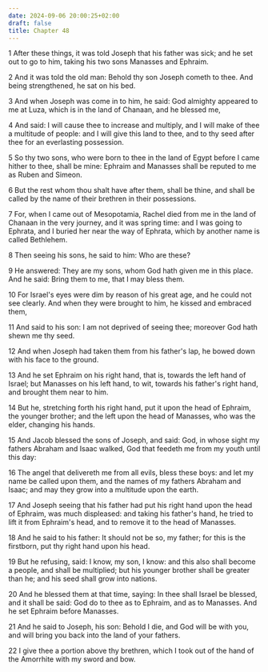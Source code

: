 ```yaml
---
date: 2024-09-06 20:00:25+02:00
draft: false
title: Chapter 48
---
```




1 After these things, it was told Joseph that his father was sick; and he set out to go to him, taking his two sons Manasses and Ephraim.

2 And it was told the old man: Behold thy son Joseph cometh to thee. And being strengthened, he sat on his bed.

3 And when Joseph was come in to him, he said: God almighty appeared to me at Luza, which is in the land of Chanaan, and he blessed me,

4 And said: I will cause thee to increase and multiply, and I will make of thee a multitude of people: and I will give this land to thee, and to thy seed after thee for an everlasting possession.

5 So thy two sons, who were born to thee in the land of Egypt before I came hither to thee, shall be mine: Ephraim and Manasses shall be reputed to me as Ruben and Simeon.

6 But the rest whom thou shalt have after them, shall be thine, and shall be called by the name of their brethren in their possessions.

7 For, when I came out of Mesopotamia, Rachel died from me in the land of Chanaan in the very journey, and it was spring time: and I was going to Ephrata, and I buried her near the way of Ephrata, which by another name is called Bethlehem.

8 Then seeing his sons, he said to him: Who are these?

9 He answered: They are my sons, whom God hath given me in this place. And he said: Bring them to me, that I may bless them.

10 For Israel's eyes were dim by reason of his great age, and he could not see clearly. And when they were brought to him, he kissed and embraced them,

11 And said to his son: I am not deprived of seeing thee; moreover God hath shewn me thy seed.

12 And when Joseph had taken them from his father's lap, he bowed down with his face to the ground.

13 And he set Ephraim on his right hand, that is, towards the left hand of Israel; but Manasses on his left hand, to wit, towards his father's right hand, and brought them near to him.

14 But he, stretching forth his right hand, put it upon the head of Ephraim, the younger brother; and the left upon the head of Manasses, who was the elder, changing his hands.

15 And Jacob blessed the sons of Joseph, and said: God, in whose sight my fathers Abraham and Isaac walked, God that feedeth me from my youth until this day:

16 The angel that delivereth me from all evils, bless these boys: and let my name be called upon them, and the names of my fathers Abraham and Isaac; and may they grow into a multitude upon the earth.

17 And Joseph seeing that his father had put his right hand upon the head of Ephraim, was much displeased: and taking his father's hand, he tried to lift it from Ephraim's head, and to remove it to the head of Manasses.

18 And he said to his father: It should not be so, my father; for this is the firstborn, put thy right hand upon his head.

19 But he refusing, said: I know, my son, I know: and this also shall become a people, and shall be multiplied; but his younger brother shall be greater than he; and his seed shall grow into nations.

20 And he blessed them at that time, saying: In thee shall Israel be blessed, and it shall be said: God do to thee as to Ephraim, and as to Manasses. And he set Ephraim before Manasses.

21 And he said to Joseph, his son: Behold I die, and God will be with you, and will bring you back into the land of your fathers.

22 I give thee a portion above thy brethren, which I took out of the hand of the Amorrhite with my sword and bow.

